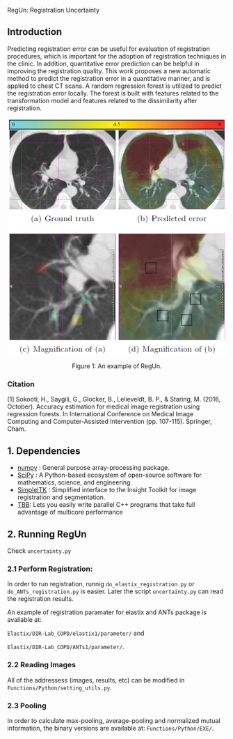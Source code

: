 

RegUn: Registration Uncertainty

## Introduction
Predicting registration error can be useful for evaluation of registration procedures, which is important for the adoption of registration techniques in the clinic. In addition, quantitative error prediction can be helpful in improving the registration quality. This work proposes a new automatic method to predict the registration error in a quantitative manner, and is applied to chest CT scans. A random regression forest is utilized to predict the registration error locally. The forest is built with features related to the transformation model and features related to the dissimilarity after registration.

<p align="center">
<img 
          src="Documentation/ChestCT_uncertaintyMap.png" 
          width="550" 
          align="middle"
         >

<p align="center"> Figure 1: An example of RegUn. </p>


### Citation
[1] Sokooti, H., Saygili, G., Glocker, B., Lelieveldt, B. P., & Staring, M. (2016, October). Accuracy estimation for medical image registration using regression forests. In International Conference on Medical Image Computing and Computer-Assisted Intervention (pp. 107-115). Springer, Cham.

## 1. Dependencies
- [numpy](http://www.numpy.org/) : General purpose array-processing package.
- [SciPy](https://www.scipy.org/) : A Python-based ecosystem of open-source software for mathematics, science, and engineering.
- [SimpleITK](http://www.simpleitk.org/) : Simplified interface to the Insight Toolkit for image registration and segmentation.
- [TBB](https://www.threadingbuildingblocks.org): Lets you easily write parallel C++ programs that take full advantage of multicore performance


## 2. Running RegUn
Check `uncertainty.py`

### 2.1 Perform Registration:
In order to run registration, runnig  `do_elastix_registration.py` or  `do_ANTs_registration.py` is easier. Later the script  `uncertainty.py` can read the registration results. 

An example of registration paramater for elastix and ANTs package is available at: 

`Elastix/DIR-Lab_COPD/elastix1/parameter/` and 

`Elastix/DIR-Lab_COPD/ANTs1/parameter/`.

### 2.2 Reading Images

All of the addressess (images, results, etc) can be modified in  `Functions/Python/setting_utils.py`. 

### 2.3 Pooling
In order to calculate max-pooling, average-pooling and normalized mutual information, the binary versions are available at: `Functions/Python/EXE/`. 
